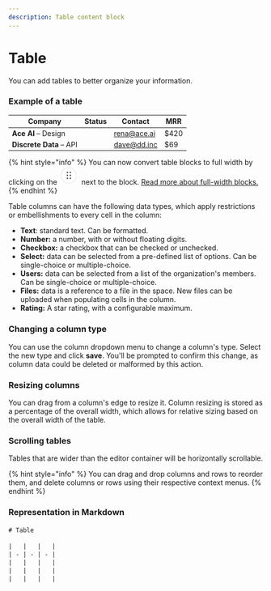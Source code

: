 ```yaml
---
description: Table content block
---
```


# Table

You can add tables to better organize your information.

### Example of a table

<table data-full-width="true"><thead><tr><th>Company</th><th data-type="select">Status</th><th>Contact</th><th>MRR</th></tr></thead><tbody><tr><td><strong>Ace AI</strong> – Design</td><td></td><td><a href="mailto:noreply@gitbook.com">rena@ace.ai</a></td><td>$420</td></tr><tr><td><strong>Discrete Data</strong> – API</td><td></td><td><a href="mailto:noreply@gitbook.com">dave@dd.inc</a></td><td>$69</td></tr></tbody></table>

{% hint style="info" %}
You can now convert table blocks to full width by clicking on the <img src="../../.gitbook/assets/image.png" alt="" data-size="line"> next to the block. [Read more about full-width blocks.](./#new-full-width-blocks)
{% endhint %}

Table columns can have the following data types, which apply restrictions or embellishments to every cell in the column:

* **Text**: standard text. Can be formatted.
* **Number:** a number, with or without floating digits.
* **Checkbox:** a checkbox that can be checked or unchecked.
* **Select:** data can be selected from a pre-defined list of options. Can be single-choice or multiple-choice.
* **Users:** data can be selected from a list of the organization's members. Can be single-choice or multiple-choice.
* **Files:** data is a reference to a file in the space. New files can be uploaded when populating cells in the column.
* **Rating:** A star rating, with a configurable maximum.

### Changing a column type

You can use the column dropdown menu to change a column's type. Select the new type and click **save**. You'll be prompted to confirm this change, as column data could be deleted or malformed by this action.

### Resizing columns

You can drag from a column's edge to resize it. Column resizing is stored as a percentage of the overall width, which allows for relative sizing based on the overall width of the table.

### Scrolling tables

Tables that are wider than the editor container will be horizontally scrollable.

{% hint style="info" %}
You can drag and drop columns and rows to reorder them, and delete columns or rows using their respective context menus.
{% endhint %}

### Representation in Markdown

```
# Table

|   |   |   |
| - | - | - |
|   |   |   |
|   |   |   |
|   |   |   |
```
